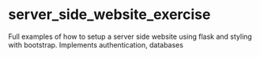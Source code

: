 # server_side_website_exercise
Full examples of how to setup a server side website using flask and styling with bootstrap. Implements authentication, databases
